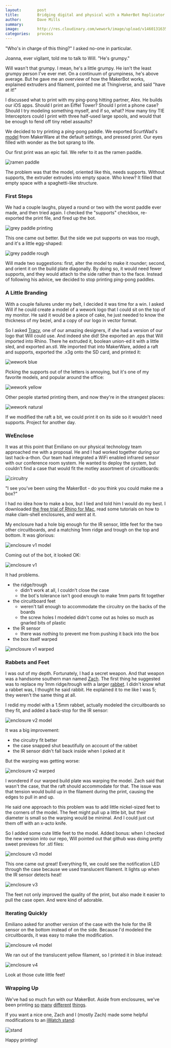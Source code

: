 ```yaml
---
layout:       post
title:        Bridging digital and physical with a MakerBot Replicator 2
author:       Dave Mills
summary:
image:        http://res.cloudinary.com/wework/image/upload/v1460131635/pirate_kitteh.jpg
categories:   process
---
```


"Who's in charge of this thing?" I asked no-one in particular.

Joanna, ever vigilant, told me to talk to Will. "He's grumpy."

Will wasn't that grumpy. I mean, he's a little grumpy. He isn't the least grumpy person I've ever met. On a continuum of grumpiness, he's above average. But he gave me an overview of how the MakerBot works, explained extruders and filament, pointed me at Thingiverse, and said "have at it!"

I discussed what to print with my ping-pong hitting partner, Alex. He builds our iOS apps. Should I print an Eiffel Tower? Should I print a phone case? Should I try modeling something myself, and if so, what? How many tiny TIE Interceptors could I print with three half-used large spools, and would that be enough to fend off tiny rebel assaults?

We decided to try printing a ping-pong paddle. We exported ScurtWad's [model](http://www.thingiverse.com/thing:175326) from MakerWare at the default settings, and pressed print. Our eyes filled with wonder as the bot sprang to life.

Our first print was an epic fail. We refer to it as the ramen paddle.

![ramen paddle](/images/makerbot/failed_paddle.png)

The problem was that the model, oriented like this, needs supports. Without supports, the extruder extrudes into empty space. Who knew? It filled that empty space with a spaghetti-like structure.

### First Steps

We had a couple laughs, played a round or two with the worst paddle ever made, and then tried again. I checked the "supports" checkbox, re-exported the print file, and fired up the bot.

![grey paddle printing](/images/makerbot/grey_paddle_printing.jpg)

This one came out better. But the side we put supports on was too rough, and it's a little egg-shaped:

![grey paddle rough](/images/makerbot/grey_paddle_rough.jpg)

Will made two suggestions: first, alter the model to make it rounder; second, and orient it on the build plate diagonally. By doing so, it would need fewer supports, and they would attach to the side rather than to the face. Instead of following his advice, we decided to stop printing ping-pong paddles.

### A Little Branding 

With a couple failures under my belt, I decided it was time for a win. I asked Will if he could create a model of a wework logo that I could sit on the top of my monitor. He said it would be a piece of cake, he just needed to know the thickness of my bezel, and a copy of our logo in vector format.

So I asked [Tracy](http://www.tracyloi.com), one of our amazing designers, if she had a version of our logo that Will could use. And indeed she did! She exported an .eps that Will imported into Rhino. There he extruded it, boolean union-ed it with a little sled, and exported an.stl. We imported that into MakerWare, added a raft and supports, exported the .x3g onto the SD card, and printed it:

![wework blue](/images/makerbot/wework_blue.jpg)

Picking the supports out of the letters is annoying, but it's one of my favorite models, and popular around the office:

![wework yellow](/images/makerbot/wework_yellow.jpg)

Other people started printing them, and now they're in the strangest places:

![wework natural](/images/makerbot/wework_natural.jpg)

If we modified the raft a bit, we could print it on its side so it wouldn't need supports. Project for another day.

### WeEnclose 

It was at this point that Emiliano on our physical technology team approached me with a proposal. He and I had worked together during our last hack-a-thon. Our team had integrated a WiFi enabled infrared sensor with our conference room system. He wanted to deploy the system, but couldn't find a case that would fit the motley assortment of circuitboards:

![circuitry](/images/makerbot/circuitry.jpg)

"I see you've been using the MakerBot - do you think you could make me a box?"

I had no idea how to make a box, but I lied and told him I would do my best. I downloaded [the free trial of Rhino for Mac](http://www.rhino3d.com/download/rhino-for-mac/5/evaluation), read some tutorials on how to make clam-shell enclosures, and went at it.

My enclosure had a hole big enough for the IR sensor, little feet for the two other circuitboards, and a matching 1mm ridge and trough on the top and bottom. It was glorious:

![enclosure v1 model](/images/makerbot/enclosure_v1_model.png)

Coming out of the bot, it looked OK:

![enclosure v1](/images/makerbot/enclosure_v1.jpg)

It had problems. 

 * the ridge/trough 
     * didn't work at all, I couldn't close the case
     * the bot's tolerance isn't good enough to make 1mm parts fit together 
 * the circuitboard feet
     * weren't tall enough to accommodate the circuitry on the backs of the boards
     * the screw holes I modeled didn't come out as holes so much as gnarled bits of plastic  
 * the IR sensor
     * there was nothing to prevent me from pushing it back into the box
 * the box itself warped

![enclosure v1 warped](/images/makerbot/enclosure_v1_warped.jpg)

### Rabbets and Feet

I was out of my depth. Fortunately, I had a secret weapon. And that weapon was a handsome southern man named [Zach](http://designalyze.com/course/3d-printing-makerbot). The first thing he suggested was to replace my 1mm ridge/trough with a larger [rabbet](https://en.wikipedia.org/wiki/Rabbet). I didn't know what a rabbet was, I thought he said rabbit. He explained it to me like I was 5; they weren't the same thing at all.

I redid my model with a 1.5mm rabbet, actually modeled the circuitboards so they fit, and added a back-stop for the IR sensor:

![enclosure v2 model](/images/makerbot/enclosure_v2_model.png)

It was a big improvement:

 * the circuitry fit better
 * the case snapped shut beautifully on account of the rabbet
 * the IR sensor didn't fall back inside when I poked at it
 
But the warping was getting worse:

![enclosure v2 warped](/images/makerbot/enclosure_v2_warped.jpg)

I wondered if our warped build plate was warping the model. Zach said that wasn't the case, that the raft should accommodate for that. The issue was that tension would build up in the filament during the print, causing the edges to pull in and up.

He said one approach to this problem was to add little nickel-sized feet to the corners of the model. The feet might pull up a little bit, but their diameter is small so the warping would be minimal. And I could just cut them off with an x-acto knife.

So I added some cute little feet to the model. Added bonus: when I checked the new version into our repo, Will pointed out that github was doing pretty sweet previews for .stl files:

![enclosure v3 model](/images/makerbot/enclosure_v3_model.png)

This one came out great! Everything fit, we could see the notification LED through the case because we used translucent filament. It lights up when the IR sensor detects heat!

![enclosure v3](/images/makerbot/enclosure_v3.jpg)

The feet not only improved the quality of the print, but also made it easier to pull the case open. And were kind of adorable.

### Iterating Quickly

Emiliano asked for another version of the case with the hole for the IR sensor on the bottom instead of on the side. Because I'd modeled the circuitboards, it was easy to make the modification.

![enclosure v4 model](/images/makerbot/enclosure_v4_model.png)

We ran out of the translucent yellow filament, so I printed it in blue instead:

![enclosure v4](/images/makerbot/enclosure_v4.jpg)

Look at those cute little feet! 

### Wrapping Up

We've had so much fun with our MakerBot. Aside from enclosures, we've been printing [so](http://www.thingiverse.com/make:168416) [many](http://www.thingiverse.com/make:168410) [different](http://www.thingiverse.com/make:168259) [things](http://www.thingiverse.com/make:167416). 

If you want a nice one, Zach and I (mostly Zach) made some helpful modifications to an [iWatch stand](http://www.thingiverse.com/thing:1108247):

![stand](https://thingiverse-production-new.s3.amazonaws.com/renders/53/8d/04/b3/a6/IMG_20151103_102724_preview_featured.jpg)

Happy printing! 
